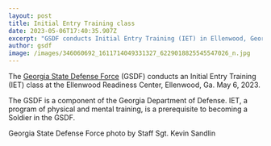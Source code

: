 ```yaml
---
layout: post
title: Initial Entry Training class
date: 2023-05-06T17:40:35.907Z
excerpt: "GSDF conducts Initial Entry Training (IET) in Ellenwood, Georgia "
author: gsdf
image: /images/346060692_1611714049331327_6229018825545547026_n.jpg
---
```

The [Georgia State Defense Force](https://www.facebook.com/GeorgiaSDF?__cft__[0]=AZWpxpKbIvMBD6AJPmcFRLmtVwDP0NbRJNivk60diTuw5HwMc7drvQT8rY3MsvxQPPiwEvx3zkQmnGDi5A81TPNFKck7E2MZUyuZEiXpMGvkDSFnUUiG_j4jas9XLKSxVYYmnnFE7dAnm57zdEpHn6Mt-Q7zN9o01K0BA0xh524yrVoHY82qBakFVqcJcfNjy2c&__tn__=-]K-R) (GSDF) conducts an Initial Entry Training (IET) class at the Ellenwood Readiness Center, Ellenwood, Ga. May 6, 2023.

The GSDF is a component of the Georgia Department of Defense. IET, a program of physical and mental training, is a prerequisite to becoming a Soldier in the GSDF.

Georgia State Defense Force photo by Staff Sgt. Kevin Sandlin
